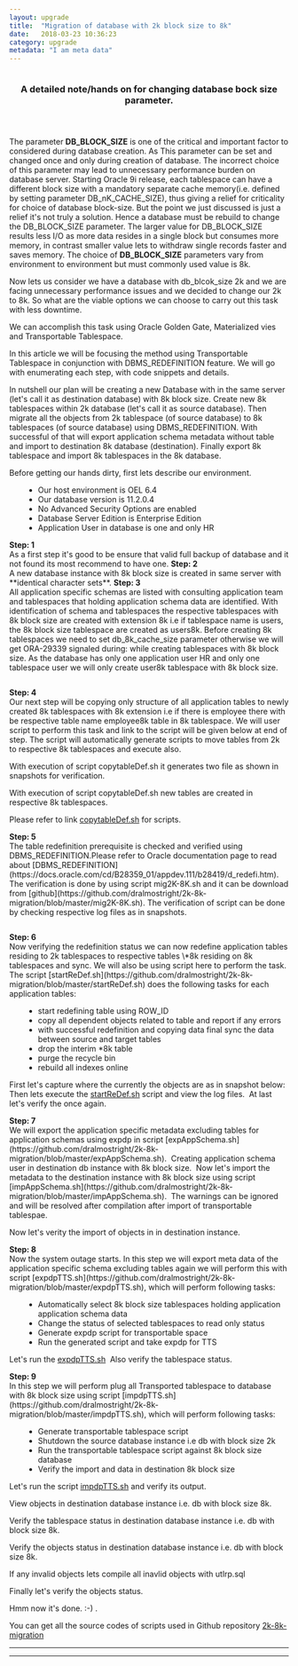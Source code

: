 ```yaml
---
layout:	upgrade
title:	"Migration of database with 2k block size to 8k"
date:	2018-03-23 10:36:23
category: upgrade
metadata: "I am meta data"
---
```

<span class="image featured"><img src="/images/2k-8k-mig-banner.png" alt=""></span>

	
<header>
		<h3>A detailed note/hands on for changing database bock size parameter.</h3>
</header>


The parameter **DB_BLOCK_SIZE** is one of the critical and important factor to considered during database creation. As This parameter can be set and changed once and only during creation of database. The incorrect choice of this parameter may lead to unnecessary performance burden on database server. Starting Oracle 9i release, each tablespace can have a different block size with a mandatory separate cache memory(i.e. defined by setting parameter DB_nK_CACHE_SIZE), thus giving a relief for criticality for choice of database block-size. But the point we just discussed is just a relief it's not truly a solution. Hence a database must be rebuild to change the DB_BLOCK_SIZE parameter. The larger value for DB_BLOCK_SIZE results less I/O as more data resides in a single block but consumes more memory, in contrast smaller value lets to withdraw single records faster and saves memory. The choice of **DB_BLOCK_SIZE** parameters vary from environment to environment but must commonly used value is 8k.

Now lets us consider we have a database with db_blcok_size 2k and we are facing unnecessary performance issues and we decided to change our 2k to 8k. So what are the viable options we can choose to carry out this task with less downtime.

We can accomplish this task using Oracle Golden Gate, Materialized vies and Transportable Tablespace.

In this article we will be focusing the method using Transportable Tablespace in conjunction with DBMS_REDEFINITION feature. We will go with enumerating each step, with code snippets and details.

In nutshell our plan will be creating a new Database with in the same server (let's call it as destination database) with 8k block size. Create new 8k tablespaces within 2k database (let's call it as source database). Then migrate all the objects from 2k tablespace (of source database) to 8k tablespaces (of source database) using DBMS_REDEFINITION. With successful of that will export application schema metadata without table and import to destination 8k database (destination). Finally export 8k tablespace and import 8k tablespaces in the 8k database.

Before getting our hands dirty, first lets describe our environment.

<ul style="list-style-type:disc; margin-left: 2em">
<li>Our host environment is OEL 6.4</li>
<li>Our database version is 11.2.0.4</li>
<li>No Advanced Security Options are enabled</li>
<li>Database Server Edition is Enterprise Edition</li>
<li>Application User in database is one and only HR</li>
</ul>

<span>
	<strong>Step: 1</strong>
	<br />
</span>
As a first step it's good to be ensure that valid full backup of database and it not found its most recommend to have one.

<span>
	<strong>Step: 2</strong>
	<br />
</span>
A new database instance with 8k block size is created in same server with **identical character sets**.

<span>
	<strong>Step: 3</strong>
	<br />
</span>
All application specific schemas are listed with consulting application team and tablespaces that holding application schema data are identified. With identification of schema and tablespaces the respective tablespaces with 8k block size are created with extension 8k i.e if tablespace name is users, the 8k block size tablespace are created as users8k. Before creating 8k tablespaces we need to set db_8k_cache_size parameter otherwise we will get ORA-29339 signaled during:  while creating tablespaces with 8k block size. As the database has only one application user HR and only one tablespace user we will only create user8k tablespace with 8k block size.

<span class="image featured"><img src="/images/upgrade/upgrade1.png" alt=""></span>

<span>
	<strong>Step: 4</strong>
	<br />
</span>
Our next step will be copying only structure of all application tables to newly created 8k tablespaces with 8k extension i.e if there is employee there with be respective table name employee8k table in 8k tablespace. We will user script to perform this task and link to the script will be given below at end of step. The script will automatically generate scripts to move tables from 2k to respective 8k tablespaces and execute also.

With execution of script copytableDef.sh it generates two file as shown in snapshots for verification.
<span class="image featured"><img src="/images/upgrade/upgrade2.png" alt=""></span>

With execution of script copytableDef.sh new tables are created in respective 8k tablespaces. 
<span class="image featured"><img src="/images/upgrade/upgrade3.png" alt=""></span>

Please refer to link [copytableDef.sh](https://github.com/dralmostright/2k-8k-migration/blob/master/copytableDef.sh) for scripts.

<span>
	<strong>Step: 5</strong>
	<br />
</span>
The table redefinition prerequisite is checked and verified using DBMS_REDEFINITION.Please refer to Oracle documentation page to read about [DBMS_REDEFINITION](https://docs.oracle.com/cd/B28359_01/appdev.111/b28419/d_redefi.htm). The verification is done by using script mig2K-8K.sh and it can be download from [github](https://github.com/dralmostright/2k-8k-migration/blob/master/mig2K-8K.sh). The verification of script can be done by checking respective log files as in snapshots.

<span class="image featured"><img src="/images/upgrade/upgrade4.png" alt=""></span>

<span>
	<strong>Step: 6</strong>
	<br />
</span>
Now verifying the redefinition status we can now redefine application tables residing to 2k tablespaces to respective tables \*8k residing on 8k tablespaces and sync. We will also be using script here to perform the task. The script [startReDef.sh](https://github.com/dralmostright/2k-8k-migration/blob/master/startReDef.sh) does the following tasks for each application tables:

<ul style="list-style-type:disc; margin-left: 2em">
<li>start redefining table using ROW_ID</li>
<li>copy all dependent objects related to table and report if any errors</li>
<li>with successful redefinition and copying data final sync the data between source and target tables</li>
<li>drop the interim *8k table</li>
<li>purge the recycle bin</li>
<li>rebuild all indexes online</li>
</ul>

First let's capture where the currently the objects are as in snapshot below:
<span class="image featured"><img src="/images/upgrade/upgrade5.png" alt=""></span>
Then lets execute the [startReDef.sh](https://github.com/dralmostright/2k-8k-migration/blob/master/startReDef.sh) script and view the log files.
<span class="image featured"><img src="/images/upgrade/upgrade6.png" alt=""></span>
At last let's verify the once again.
<span class="image featured"><img src="/images/upgrade/upgrade7.png" alt=""></span>

<span>
	<strong>Step: 7</strong>
	<br />
</span>
We will export the application specific metadata excluding tables for application schemas using expdp in script [expAppSchema.sh](https://github.com/dralmostright/2k-8k-migration/blob/master/expAppSchema.sh).
<span class="image featured"><img src="/images/upgrade/upgrade10.png" alt=""></span>
Creating application schema user in destination db instance with 8k block size.
<span class="image featured"><img src="/images/upgrade/upgrade11.png" alt=""></span>
Now let's import the metadata to the destination instance with 8k block size using script [impAppSchema.sh](https://github.com/dralmostright/2k-8k-migration/blob/master/impAppSchema.sh).
<span class="image featured"><img src="/images/upgrade/upgrade12.png" alt=""></span>
The warnings can be ignored and will be resolved after compilation after import of transportable tablespae.

Now let's verity the import of objects in in destination instance.
<span class="image featured"><img src="/images/upgrade/upgrade13.png" alt=""></span>


<span>
	<strong>Step: 8</strong>
	<br />
</span>
Now the system outage starts. In this step we will export meta data of the application specific schema excluding tables again we will perform this with script [expdpTTS.sh](https://github.com/dralmostright/2k-8k-migration/blob/master/expdpTTS.sh), which will perform following tasks:

<ul style="list-style-type:disc; margin-left: 2em">
<li>Automatically select 8k block size tablespaces holding application application schema data</li>
<li>Change the status of selected tablespaces to read only status</li>
<li>Generate expdp script for transportable space</li>
<li>Run the generated script and take expdp for TTS</li>
</ul>

Let's run the [expdpTTS.sh](https://github.com/dralmostright/2k-8k-migration/blob/master/expdpTTS.sh)
<span class="image featured"><img src="/images/upgrade/upgrade8.png" alt=""></span>
Also verify the tablespace status.
<span class="image featured"><img src="/images/upgrade/upgrade9.png" alt=""></span>

<span>
	<strong>Step: 9</strong>
	<br />
</span>
In this step we will perform plug all Transported tablespace to database with 8k block size using script [impdpTTS.sh](https://github.com/dralmostright/2k-8k-migration/blob/master/impdpTTS.sh), which will perform following tasks:
<ul style="list-style-type:disc; margin-left: 2em">
<li>Generate transportable tablespace script</li>
<li>Shutdown the source database instance i.e db with block size 2k</li>
<li>Run the transportable tablespace script against 8k block size database</li>
<li>Verify the import and data in destination 8k block size</li>
</ul>

Let's run the script [impdpTTS.sh](https://github.com/dralmostright/2k-8k-migration/blob/master/impdpTTS.sh) and verify its output.
<span class="image featured"><img src="/images/upgrade/upgrade14.png" alt=""></span>

View objects in destination database instance i.e. db with block size 8k.
<span class="image featured"><img src="/images/upgrade/upgrade15.png" alt=""></span>

Verify the tablespace status in destination database instance i.e. db with block size 8k.
<span class="image featured"><img src="/images/upgrade/upgrade16.png" alt=""></span>

Verify the objects status in destination database instance i.e. db with block size 8k.
<span class="image featured"><img src="/images/upgrade/upgrade17.png" alt=""></span>

If any invalid objects lets compile all inavlid objects with utlrp.sql
<span class="image featured"><img src="/images/upgrade/upgrade18.png" alt=""></span>

Finally let's verify the objects status.
<span class="image featured"><img src="/images/upgrade/upgrade19.png" alt=""></span>

Hmm now it's done. :-) .

You can get all the source codes of scripts used in Github repository [2k-8k-migration](https://github.com/dralmostright/2k-8k-migration)

<hr >
<hr >
<br />
<br />
<style>
	.image.featured{
		display: inline;
	}
</style>
